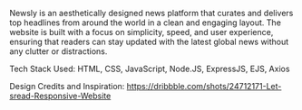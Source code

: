 Newsly is an aesthetically designed news platform that curates and delivers top headlines from around the world in a clean and engaging layout. The website is built with a focus on simplicity, speed, and user experience, ensuring that readers can stay updated with the latest global news without any clutter or distractions.

Tech Stack Used: HTML, CSS, JavaScript, Node.JS, ExpressJS, EJS, Axios

Design Credits and Inspiration: https://dribbble.com/shots/24712171-Let-sread-Responsive-Website
